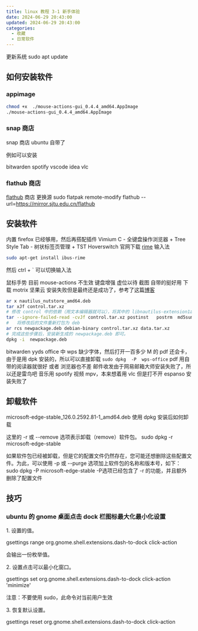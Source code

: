 ```yaml
---
title: linux 教程 3-1 新手体验
date: 2024-06-29 20:43:00
updated: 2024-06-29 20:43:00
categories:
  - 收藏
  - 日常软件
---
```


更新系统
sudo apt update

## 如何安装软件

###  appimage

```sh
chmod +x  ./mouse-actions-gui_0.4.4_amd64.AppImage
./mouse-actions-gui_0.4.4_amd64.AppImage
```

###  snap 商店

snap 商店
ubuntu 自带了

例如可以安装

bitwarden
spotify
vscode
idea
vlc 

### flathub 商店

[flathub](https://flathub.org/) 商店
更换源
sudo flatpak remote-modify flathub --url=https://mirror.sjtu.edu.cn/flathub

## 安装软件

内置 firefox 已经够用，然后再搭配插件 Vimium C - 全键盘操作浏览器 + Tree Style Tab - 树状标签页管理 + TST Hoverswitch
官网下载  [rime](https://github.com/rime/home/wiki/RimeWithIBusx)  输入法

```sh
sudo apt-get install ibus-rime
```

然后 ctrl + ` 可以切换输入法

鼠标手势 目前 mouse-actions 不生效
键盘增强 虚位以待
截图 自带的挺好用
下载 motrix
坚果云 安装失败但是最终还是成功了，参考了这篇[博客](https://blog.csdn.net/qq_41100419/article/details/131826132)

```sh
ar x nautilus_nutstore_amd64.deb
tar xJf control.tar.xz
# 修改 control 中的依赖（用文本编辑器就可以），将其中的 libnautilus-extension1a (>= 3.14.1) 依赖删除（因为这个依赖 Ubuntu 23.04 已经没有了）
tar --ignore-failed-read -cvJf control.tar.xz postinst   postrm  md5sums control
#   将修改后的文件重新打包为 deb
ar rcs newpackage.deb debian-binary control.tar.xz data.tar.xz
# 完成这些步骤后，安装新生成的 newpackage.deb 即可。
dpkg -i  newpackage.deb
```

bitwarden yyds
office 中 wps 缺少字体，然后打开一百多少 M 的 pdf 还会卡，由于是用 dpk 安装的，所以可以直接卸载 `sudo dpkg  -P  wps-office`
pdf 用自带的阅读器就很好 或者 浏览器也不差
邮件收发由于网易邮箱大师安装失败了，所以还是雷鸟吧
音乐用 spotify
视频 mpv，本来想着用 vlc 但是打不开
espanso 安装失败了

## 卸载软件

microsoft-edge-stable_126.0.2592.81-1_amd64.deb 使用 dpkg 安装后如何卸载

这里的 -r 或 --remove 选项表示卸载（remove）软件包。
sudo dpkg -r microsoft-edge-stable

如果软件包已经被卸载，但是它的配置文件仍然存在，您可能还想删除这些配置文件。为此，可以使用 -p 或 --purge 选项加上软件包的名称和版本号，如下：
sudo dpkg -P microsoft-edge-stable
-P选项已经包含了 -r 的功能，并且额外删除了配置文件

## 技巧

### ubuntu 的 gnome 桌面点击 dock 栏图标最大化最小化设置 

1\.  设置的值。

gsettings range org.gnome.shell.extensions.dash-to-dock click-action

会输出一份枚举值。

2\. 设置点击可以最小化窗口。

gsettings set org.gnome.shell.extensions.dash-to-dock click-action 'minimize'

注意：不要使用 sudo，此命令对当前用户生效

 
3\. 恢复默认设置。

gsettings reset org.gnome.shell.extensions.dash-to-dock click-action
